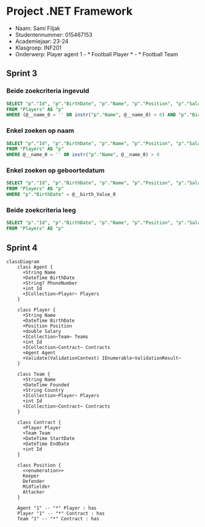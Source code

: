 # Project .NET Framework

* Naam: Sami Filjak
* Studentennummer: 015467153
* Academiejaar: 23-24
* Klasgroep: INF201
* Onderwerp: Player agent 1 - * Football Player * - * Football Team 

## Sprint 3

### Beide zoekcriteria ingevuld
```sql
SELECT "p"."Id", "p"."BirthDate", "p"."Name", "p"."Position", "p"."Salary"
FROM "Players" AS "p"
WHERE (@__name_0 = '' OR instr("p"."Name", @__name_0) > 0) AND "p"."BirthDate" = @__birth_Value_1
```

### Enkel zoeken op naam

```sql
SELECT "p"."Id", "p"."BirthDate", "p"."Name", "p"."Position", "p"."Salary"
FROM "Players" AS "p"
WHERE @__name_0 = '' OR instr("p"."Name", @__name_0) > 0
```

### Enkel zoeken op geboortedatum
```sql
SELECT "p"."Id", "p"."BirthDate", "p"."Name", "p"."Position", "p"."Salary"
FROM "Players" AS "p"
WHERE "p"."BirthDate" = @__birth_Value_0
```

### Beide zoekcriteria leeg
```sql
SELECT "p"."Id", "p"."BirthDate", "p"."Name", "p"."Position", "p"."Salary"
FROM "Players" AS "p"
```

## Sprint 4

```mermaid
classDiagram
    class Agent {
      +String Name
      +DateTime BirthDate
      +String? PhoneNumber
      +int Id
      +ICollection~Player~ Players
    }

    class Player {
      +String Name
      +DateTime BirthDate
      +Position Position
      +double Salary
      +ICollection~Team~ Teams
      +int Id
      +ICollection~Contract~ Contracts
      +Agent Agent
      +Validate(ValidationContext) IEnumerable~ValidationResult~
    }

    class Team {
      +String Name
      +DateTime Founded
      +String Country
      +ICollection~Player~ Players
      +int Id
      +ICollection~Contract~ Contracts
    }

    class Contract {
      +Player Player
      +Team Team
      +DateTime StartDate
      +DateTime EndDate
      +int Id
    }

    class Position {
      <<enumeration>>
      Keeper
      Defender
      Midfielder
      Attacker
    }

    Agent "1" -- "*" Player : has
    Player "1" -- "*" Contract : has
    Team "1" -- "*" Contract : has
```
